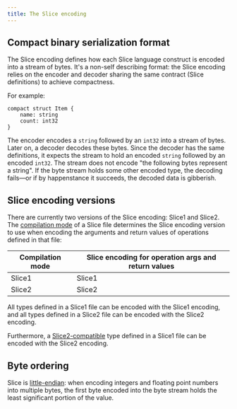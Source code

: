 ```yaml
---
title: The Slice encoding
---
```


## Compact binary serialization format

The Slice encoding defines how each Slice language construct is encoded into a stream of bytes. It's a non-self
describing format: the Slice encoding relies on the encoder and decoder sharing the same contract (Slice definitions) to
achieve compactness.

For example:

```slice
compact struct Item {
    name: string
    count: int32
}
```

The encoder encodes a `string` followed by an `int32` into a stream of bytes. Later on, a decoder decodes these bytes.
Since the decoder has the same definitions, it expects the stream to hold an encoded `string` followed by an
encoded `int32`. The stream does not encode "the following bytes represent a string". If the byte stream holds some
other encoded type, the decoding fails—or if by happenstance it succeeds, the decoded data is gibberish.

## Slice encoding versions

There are currently two versions of the Slice encoding: Slice1 and Slice2. The [compilation mode] of a Slice file
determines the Slice encoding version to use when encoding the arguments and return values of operations defined in that
file:

| Compilation mode | Slice encoding for operation args and return values |
|------------------|-----------------------------------------------------|
| Slice1           | Slice1                                              |
| Slice2           | Slice2                                              |

All types defined in a Slice1 file can be encoded with the Slice1 encoding, and all types defined in a Slice2 file can
be encoded with the Slice2 encoding.

Furthermore, a [Slice2-compatible][slice2-compatible] type defined in a Slice1 file can be encoded with the Slice2
encoding.

## Byte ordering

Slice is [little-endian]: when encoding integers and floating point numbers into multiple bytes, the first byte encoded
into the byte stream holds the least significant portion of the value.

[compilation mode]: /slice/language-guide/compilation-mode
[little-endian]: https://en.wikipedia.org/wiki/Endianness
[slice2-compatible]: /slice/language-guide/compilation-mode#using-slice1-and-slice2-together
